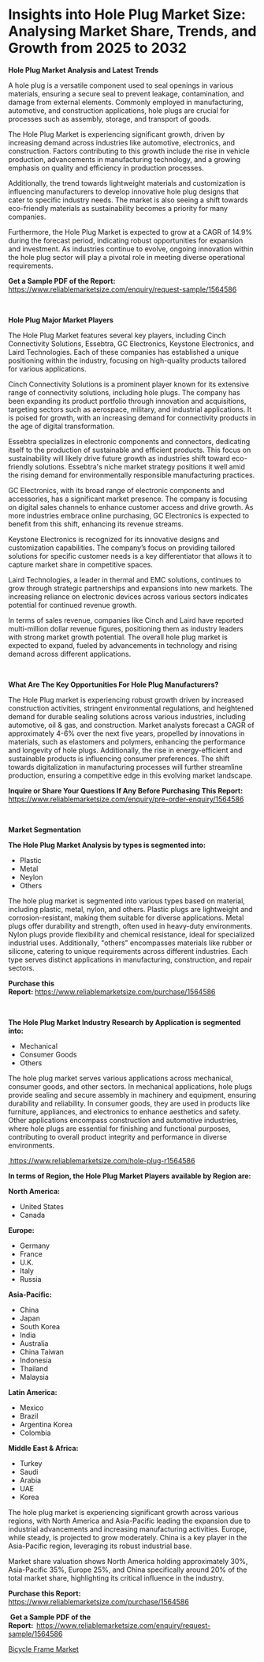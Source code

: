 <p><h1>Insights into Hole Plug Market Size: Analysing Market Share, Trends, and Growth from 2025 to 2032</h1></p><p><strong>Hole Plug Market Analysis and Latest Trends</strong></p>
<p><p>A hole plug is a versatile component used to seal openings in various materials, ensuring a secure seal to prevent leakage, contamination, and damage from external elements. Commonly employed in manufacturing, automotive, and construction applications, hole plugs are crucial for processes such as assembly, storage, and transport of goods.</p><p>The Hole Plug Market is experiencing significant growth, driven by increasing demand across industries like automotive, electronics, and construction. Factors contributing to this growth include the rise in vehicle production, advancements in manufacturing technology, and a growing emphasis on quality and efficiency in production processes. </p><p>Additionally, the trend towards lightweight materials and customization is influencing manufacturers to develop innovative hole plug designs that cater to specific industry needs. The market is also seeing a shift towards eco-friendly materials as sustainability becomes a priority for many companies. </p><p>Furthermore, the Hole Plug Market is expected to grow at a CAGR of 14.9% during the forecast period, indicating robust opportunities for expansion and investment. As industries continue to evolve, ongoing innovation within the hole plug sector will play a pivotal role in meeting diverse operational requirements.</p></p>
<p><strong>Get a Sample PDF of the Report:&nbsp;</strong> <a href="https://www.reliablemarketsize.com/enquiry/request-sample/1564586?utm_campaign=2253&utm_medium=2&utm_source=Github&utm_content=ia&utm_term=06022025&utm_id=hole-plug">https://www.reliablemarketsize.com/enquiry/request-sample/1564586</a></p>
<p>&nbsp;</p>
<p><strong>Hole Plug Major Market Players</strong></p>
<p><p>The Hole Plug Market features several key players, including Cinch Connectivity Solutions, Essebtra, GC Electronics, Keystone Electronics, and Laird Technologies. Each of these companies has established a unique positioning within the industry, focusing on high-quality products tailored for various applications.</p><p>Cinch Connectivity Solutions is a prominent player known for its extensive range of connectivity solutions, including hole plugs. The company has been expanding its product portfolio through innovation and acquisitions, targeting sectors such as aerospace, military, and industrial applications. It is poised for growth, with an increasing demand for connectivity products in the age of digital transformation.</p><p>Essebtra specializes in electronic components and connectors, dedicating itself to the production of sustainable and efficient products. This focus on sustainability will likely drive future growth as industries shift toward eco-friendly solutions. Essebtra's niche market strategy positions it well amid the rising demand for environmentally responsible manufacturing practices.</p><p>GC Electronics, with its broad range of electronic components and accessories, has a significant market presence. The company is focusing on digital sales channels to enhance customer access and drive growth. As more industries embrace online purchasing, GC Electronics is expected to benefit from this shift, enhancing its revenue streams.</p><p>Keystone Electronics is recognized for its innovative designs and customization capabilities. The company’s focus on providing tailored solutions for specific customer needs is a key differentiator that allows it to capture market share in competitive spaces.</p><p>Laird Technologies, a leader in thermal and EMC solutions, continues to grow through strategic partnerships and expansions into new markets. The increasing reliance on electronic devices across various sectors indicates potential for continued revenue growth.</p><p>In terms of sales revenue, companies like Cinch and Laird have reported multi-million dollar revenue figures, positioning them as industry leaders with strong market growth potential. The overall hole plug market is expected to expand, fueled by advancements in technology and rising demand across different applications.</p></p>
<p>&nbsp;</p>
<p><strong>What Are The Key Opportunities For Hole Plug Manufacturers?</strong></p>
<p><p>The Hole Plug market is experiencing robust growth driven by increased construction activities, stringent environmental regulations, and heightened demand for durable sealing solutions across various industries, including automotive, oil & gas, and construction. Market analysts forecast a CAGR of approximately 4-6% over the next five years, propelled by innovations in materials, such as elastomers and polymers, enhancing the performance and longevity of hole plugs. Additionally, the rise in energy-efficient and sustainable products is influencing consumer preferences. The shift towards digitalization in manufacturing processes will further streamline production, ensuring a competitive edge in this evolving market landscape.</p></p>
<p><strong>Inquire or Share Your Questions If Any Before Purchasing This Report:</strong> <a href="https://www.reliablemarketsize.com/enquiry/pre-order-enquiry/1564586?utm_campaign=2253&utm_medium=2&utm_source=Github&utm_content=ia&utm_term=06022025&utm_id=hole-plug">https://www.reliablemarketsize.com/enquiry/pre-order-enquiry/1564586</a></p>
<p>&nbsp;</p>
<p><strong>Market Segmentation</strong></p>
<p><strong>The Hole Plug Market Analysis by types is segmented into:</strong></p>
<p><ul><li>Plastic</li><li>Metal</li><li>Neylon</li><li>Others</li></ul></p>
<p><p>The hole plug market is segmented into various types based on material, including plastic, metal, nylon, and others. Plastic plugs are lightweight and corrosion-resistant, making them suitable for diverse applications. Metal plugs offer durability and strength, often used in heavy-duty environments. Nylon plugs provide flexibility and chemical resistance, ideal for specialized industrial uses. Additionally, "others" encompasses materials like rubber or silicone, catering to unique requirements across different industries. Each type serves distinct applications in manufacturing, construction, and repair sectors.</p></p>
<p><strong>Purchase this Report:&nbsp;</strong><a href="https://www.reliablemarketsize.com/purchase/1564586?utm_campaign=2253&utm_medium=2&utm_source=Github&utm_content=ia&utm_term=06022025&utm_id=hole-plug">https://www.reliablemarketsize.com/purchase/1564586</a></p>
<p>&nbsp;</p>
<p><strong>The Hole Plug Market Industry Research by Application is segmented into:</strong></p>
<p><ul><li>Mechanical</li><li>Consumer Goods</li><li>Others</li></ul></p>
<p><p>The hole plug market serves various applications across mechanical, consumer goods, and other sectors. In mechanical applications, hole plugs provide sealing and secure assembly in machinery and equipment, ensuring durability and reliability. In consumer goods, they are used in products like furniture, appliances, and electronics to enhance aesthetics and safety. Other applications encompass construction and automotive industries, where hole plugs are essential for finishing and functional purposes, contributing to overall product integrity and performance in diverse environments.</p></p>
<p><a href="https://www.reliablemarketsize.com/hole-plug-r1564586?utm_campaign=2253&utm_medium=2&utm_source=Github&utm_content=ia&utm_term=06022025&utm_id=hole-plug">&nbsp;https://www.reliablemarketsize.com/hole-plug-r1564586</a></p>
<p><strong>In terms of Region, the Hole Plug Market Players available by Region are:</strong></p>
<p>
    <p> <strong> North America: </strong>
        <ul>
            <li>United States</li>
            <li>Canada</li>
        </ul>
        </p> 
    <p> <strong> Europe: </strong>
        <ul>
            <li>Germany</li>
            <li>France</li>
            <li>U.K.</li>
            <li>Italy</li>
            <li>Russia</li>
        </ul>
        </p> 
    <p> <strong> Asia-Pacific: </strong>
        <ul>
            <li>China</li>
            <li>Japan</li>
            <li>South Korea</li>
            <li>India</li>
            <li>Australia</li>
            <li>China Taiwan</li>
            <li>Indonesia</li>
            <li>Thailand</li>
            <li>Malaysia</li>
        </ul>
        </p> 
    <p> <strong> Latin America: </strong>
        <ul>
            <li>Mexico</li>
            <li>Brazil</li>
            <li>Argentina Korea</li>
            <li>Colombia</li>
        </ul>
        </p> 
    <p> <strong> Middle East & Africa: </strong>
        <ul>
            <li>Turkey</li>
            <li>Saudi</li>
            <li>Arabia</li>
            <li>UAE</li>
            <li>Korea</li>
        </ul>
    </p>
    </p>
<p><p>The hole plug market is experiencing significant growth across various regions, with North America and Asia-Pacific leading the expansion due to industrial advancements and increasing manufacturing activities. Europe, while steady, is projected to grow moderately. China is a key player in the Asia-Pacific region, leveraging its robust industrial base. </p><p>Market share valuation shows North America holding approximately 30%, Asia-Pacific 35%, Europe 25%, and China specifically around 20% of the total market share, highlighting its critical influence in the industry.</p></p>
<p><strong>Purchase this Report: </strong><a href="https://www.reliablemarketsize.com/purchase/1564586?utm_campaign=2253&utm_medium=2&utm_source=Github&utm_content=ia&utm_term=06022025&utm_id=hole-plug">https://www.reliablemarketsize.com/purchase/1564586</a></p>
<p>&nbsp;<strong>Get a Sample PDF of the Report:&nbsp;&nbsp;</strong><a href="https://www.reliablemarketsize.com/enquiry/request-sample/1564586?utm_campaign=2253&utm_medium=2&utm_source=Github&utm_content=ia&utm_term=06022025&utm_id=hole-plug">https://www.reliablemarketsize.com/enquiry/request-sample/1564586</a></p>
<p><strong></strong></p>
<p><p><a href="https://github.com/risingtrista99259/Market-Research-Report-List-1/blob/main/bicycle-frame-market.md?utm_campaign=2253&utm_medium=2&utm_source=Github&utm_content=ia&utm_term=06022025&utm_id=hole-plug">Bicycle Frame Market</a></p></p>
